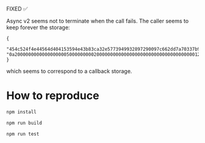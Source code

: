 FIXED ✅

Async v2 seems not to terminate when the call fails. The caller seems to keep forever the storage:

```
{
  "454c524f4e44564d404153594e43b83ca32e5773949932897290097c662dd7a70337b9da23d24f35684fb6c40594": "0a2000000000000000000500000000020000000000000000000000000000000000001220b83ca32e5773949932897290097c662dd7a70337b9da23d24f35684fb6c40594222001000000010000000000000000000000000000000000000000000000000000002a20010000000100000000000000000000000000000000000000000000000000000062622a600a20dc12a8053f773ce8ed65505668e2af787eb9359d84db6abf085114bc384edabc18042a20000000000000000005000000000300000000000000000000000000000000000132136e6f6e4578697374656e74456e64706f696e743880ade20468017001",
}
```

which seems to correspond to a callback storage.

# How to reproduce

```bash
npm install

npm run build

npm run test
```
